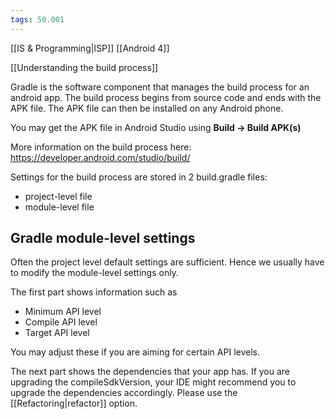 ```yaml
---
tags: 50.001
---
```

[[IS & Programming|ISP]]
[[Android 4]]

[[Understanding the build process]]

Gradle is the software component that manages the build process for an android app.
The build process begins from source code and ends with the APK file.
The APK file can then be installed on any Android phone.

You may get the APK file in Android Studio using
**Build -> Build APK(s)**

More information on the build process here:  
https://developer.android.com/studio/build/

Settings for the build process are stored in 2 build.gradle files:
- project-level file
- module-level file

## Gradle module-level settings
Often the project level default settings are sufficient. Hence we usually have to modify the module-level settings only.

The first part shows information such as
- Minimum API level
- Compile API level
- Target API level

You may adjust these if you are aiming for certain API levels.

The next part shows the dependencies that your app has.
If you are upgrading the compileSdkVersion, your IDE might recommend you to upgrade the dependencies accordingly. Please use the [[Refactoring|refactor]] option.

